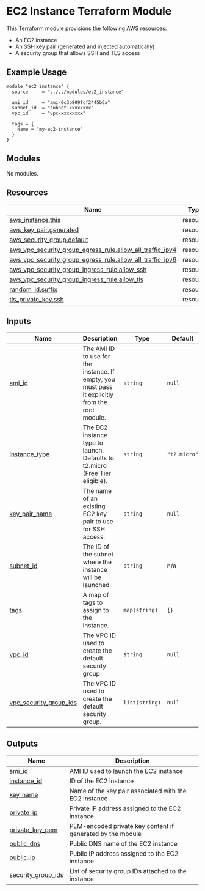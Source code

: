 # EC2 Instance Terraform Module

This Terraform module provisions the following AWS resources:
- An EC2 instance
- An SSH key pair (generated and injected automatically)
- A security group that allows SSH and TLS access

## Example Usage

```hcl
module "ec2_instance" {
  source     = "../../modules/ec2_instance"

  ami_id     = "ami-0c3b809fcf2445b6a"
  subnet_id  = "subnet-xxxxxxxx"
  vpc_id     = "vpc-xxxxxxxx"

  tags = {
    Name = "my-ec2-instance"
  }
}
```
<!-- BEGIN_TF_DOCS -->
## Modules

No modules.

## Resources

| Name | Type |
|------|------|
| [aws_instance.this](https://registry.terraform.io/providers/hashicorp/aws/latest/docs/resources/instance) | resource |
| [aws_key_pair.generated](https://registry.terraform.io/providers/hashicorp/aws/latest/docs/resources/key_pair) | resource |
| [aws_security_group.default](https://registry.terraform.io/providers/hashicorp/aws/latest/docs/resources/security_group) | resource |
| [aws_vpc_security_group_egress_rule.allow_all_traffic_ipv4](https://registry.terraform.io/providers/hashicorp/aws/latest/docs/resources/vpc_security_group_egress_rule) | resource |
| [aws_vpc_security_group_egress_rule.allow_all_traffic_ipv6](https://registry.terraform.io/providers/hashicorp/aws/latest/docs/resources/vpc_security_group_egress_rule) | resource |
| [aws_vpc_security_group_ingress_rule.allow_ssh](https://registry.terraform.io/providers/hashicorp/aws/latest/docs/resources/vpc_security_group_ingress_rule) | resource |
| [aws_vpc_security_group_ingress_rule.allow_tls](https://registry.terraform.io/providers/hashicorp/aws/latest/docs/resources/vpc_security_group_ingress_rule) | resource |
| [random_id.suffix](https://registry.terraform.io/providers/hashicorp/random/latest/docs/resources/id) | resource |
| [tls_private_key.ssh](https://registry.terraform.io/providers/hashicorp/tls/latest/docs/resources/private_key) | resource |

## Inputs

| Name | Description | Type | Default | Required |
|------|-------------|------|---------|:--------:|
| <a name="input_ami_id"></a> [ami\_id](#input\_ami\_id) | The AMI ID to use for the instance. If empty, you must pass it explicitly from the root module. | `string` | `null` | no |
| <a name="input_instance_type"></a> [instance\_type](#input\_instance\_type) | The EC2 instance type to launch. Defaults to t2.micro (Free Tier eligible). | `string` | `"t2.micro"` | no |
| <a name="input_key_pair_name"></a> [key\_pair\_name](#input\_key\_pair\_name) | The name of an existing EC2 key pair to use for SSH access. | `string` | `null` | no |
| <a name="input_subnet_id"></a> [subnet\_id](#input\_subnet\_id) | The ID of the subnet where the instance will be launched. | `string` | n/a | yes |
| <a name="input_tags"></a> [tags](#input\_tags) | A map of tags to assign to the instance. | `map(string)` | `{}` | no |
| <a name="input_vpc_id"></a> [vpc\_id](#input\_vpc\_id) | The VPC ID used to create the default security group | `string` | `null` | no |
| <a name="input_vpc_security_group_ids"></a> [vpc\_security\_group\_ids](#input\_vpc\_security\_group\_ids) | The VPC ID used to create the default security group. | `list(string)` | `null` | no |

## Outputs

| Name | Description |
|------|-------------|
| <a name="output_ami_id"></a> [ami\_id](#output\_ami\_id) | AMI ID used to launch the EC2 instance |
| <a name="output_instance_id"></a> [instance\_id](#output\_instance\_id) | ID of the EC2 instance |
| <a name="output_key_name"></a> [key\_name](#output\_key\_name) | Name of the key pair associated with the EC2 instance |
| <a name="output_private_ip"></a> [private\_ip](#output\_private\_ip) | Private IP address assigned to the EC2 instance |
| <a name="output_private_key_pem"></a> [private\_key\_pem](#output\_private\_key\_pem) | PEM-encoded private key content if generated by the module |
| <a name="output_public_dns"></a> [public\_dns](#output\_public\_dns) | Public DNS name of the EC2 instance |
| <a name="output_public_ip"></a> [public\_ip](#output\_public\_ip) | Public IP address assigned to the EC2 instance |
| <a name="output_security_group_ids"></a> [security\_group\_ids](#output\_security\_group\_ids) | List of security group IDs attached to the instance |
<!-- END_TF_DOCS -->
